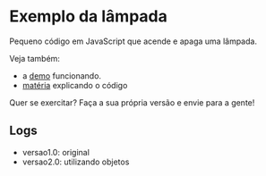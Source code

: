 Exemplo da lâmpada
===


Pequeno código em JavaScript que acende e apaga uma lâmpada.

Veja também:

- a [demo](http://codepen.io/flaviomicheletti/pen/zFGvl 'demo') funcionando.
- [matéria](http://www.devfuria.com.br/javascript/code-lampada/) explicando o código

Quer se exercitar? Faça a sua própria versão e envie para a gente!


Logs
---

- versao1.0: original
- versao2.0: utilizando objetos